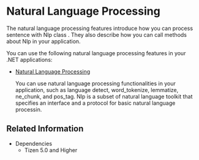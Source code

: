# Natural Language Processing

The natural language processing features introduce how you can process sentence with Nlp class . They also describe how you can call methods about Nlp in your application.

You can use the following natural language processing features in your .NET applications:

-   [Natural Language Processing](nlp.md)

    You can use natural language processing functionalities in your application, such as language detect, word_tokenize, lemmatize, ne_chunk, and pos_tag. Nlp is a subset of natural language toolkit that specifies an interface and a protocol for basic natural language processin.

## Related Information
* Dependencies
    -   Tizen 5.0 and Higher
